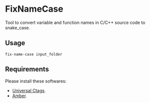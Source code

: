 FixNameCase
===========


Tool to convert variable and function names in C/C++ source code to snake_case.

Usage
-----

```
fix-name-case input_folder
```

Requirements
------------

Please install these softwares:

 - [Universal Ctags](http://ctags.io/).
 - [Amber](https://github.com/dalance/amber).
